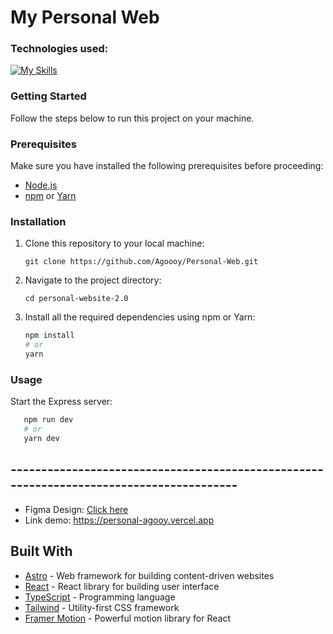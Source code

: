 <p align="center">
<h1>My Personal Web</h1>
<p/>

### Technologies used:
[![My Skills](https://skillicons.dev/icons?i=astro,react,ts,tailwind)](https://skillicons.dev)

### Getting Started
Follow the steps below to run this project on your machine.

### Prerequisites
Make sure you have installed the following prerequisites before proceeding:
- [Node.js](https://nodejs.org/)
- [npm](https://www.npmjs.com/) or [Yarn](https://yarnpkg.com/)

### Installation
1. Clone this repository to your local machine:

   ```git clone https://github.com/Agoooy/Personal-Web.git```

2. Navigate to the project directory:

   ```cd personal-website-2.0```
3. Install all the required dependencies using npm or Yarn:
   ````bash
   npm install
   # or
   yarn
   ````

### Usage

Start the Express server:

````bash
   npm run dev
   # or
   yarn dev
   ````

## ----------------------------------------------------------------------------------------
- Figma Design: [Click here](https://www.figma.com/file/ZdY2aK5cHCDoDVzfEVnLsu/Website-2.0)
- Link demo: https://personal-agooy.vercel.app

## Built With
- [Astro](https://astro.build/) - Web framework for building content-driven websites
- [React](https://react.dev/) - React library for building user interface
- [TypeScript](https://www.typescriptlang.org/) - Programming language
- [Tailwind](https://tailwindcss.com/) - Utility-first CSS framework
- [Framer Motion](https://www.framer.com/motion/) - Powerful motion library for React
